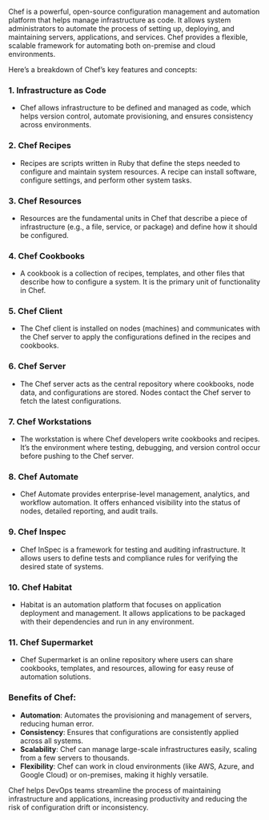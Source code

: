 Chef is a powerful, open-source configuration management and automation platform that helps manage infrastructure as code. It allows system administrators to automate the process of setting up, deploying, and maintaining servers, applications, and services. Chef provides a flexible, scalable framework for automating both on-premise and cloud environments.

Here’s a breakdown of Chef’s key features and concepts:

### 1. **Infrastructure as Code**
   - Chef allows infrastructure to be defined and managed as code, which helps version control, automate provisioning, and ensures consistency across environments.
   
### 2. **Chef Recipes**
   - Recipes are scripts written in Ruby that define the steps needed to configure and maintain system resources. A recipe can install software, configure settings, and perform other system tasks.

### 3. **Chef Resources**
   - Resources are the fundamental units in Chef that describe a piece of infrastructure (e.g., a file, service, or package) and define how it should be configured.

### 4. **Chef Cookbooks**
   - A cookbook is a collection of recipes, templates, and other files that describe how to configure a system. It is the primary unit of functionality in Chef.
   
### 5. **Chef Client**
   - The Chef client is installed on nodes (machines) and communicates with the Chef server to apply the configurations defined in the recipes and cookbooks.

### 6. **Chef Server**
   - The Chef server acts as the central repository where cookbooks, node data, and configurations are stored. Nodes contact the Chef server to fetch the latest configurations.

### 7. **Chef Workstations**
   - The workstation is where Chef developers write cookbooks and recipes. It’s the environment where testing, debugging, and version control occur before pushing to the Chef server.

### 8. **Chef Automate**
   - Chef Automate provides enterprise-level management, analytics, and workflow automation. It offers enhanced visibility into the status of nodes, detailed reporting, and audit trails.

### 9. **Chef Inspec**
   - Chef InSpec is a framework for testing and auditing infrastructure. It allows users to define tests and compliance rules for verifying the desired state of systems.

### 10. **Chef Habitat**
   - Habitat is an automation platform that focuses on application deployment and management. It allows applications to be packaged with their dependencies and run in any environment.

### 11. **Chef Supermarket**
   - Chef Supermarket is an online repository where users can share cookbooks, templates, and resources, allowing for easy reuse of automation solutions.

### Benefits of Chef:
   - **Automation**: Automates the provisioning and management of servers, reducing human error.
   - **Consistency**: Ensures that configurations are consistently applied across all systems.
   - **Scalability**: Chef can manage large-scale infrastructures easily, scaling from a few servers to thousands.
   - **Flexibility**: Chef can work in cloud environments (like AWS, Azure, and Google Cloud) or on-premises, making it highly versatile.

Chef helps DevOps teams streamline the process of maintaining infrastructure and applications, increasing productivity and reducing the risk of configuration drift or inconsistency.
